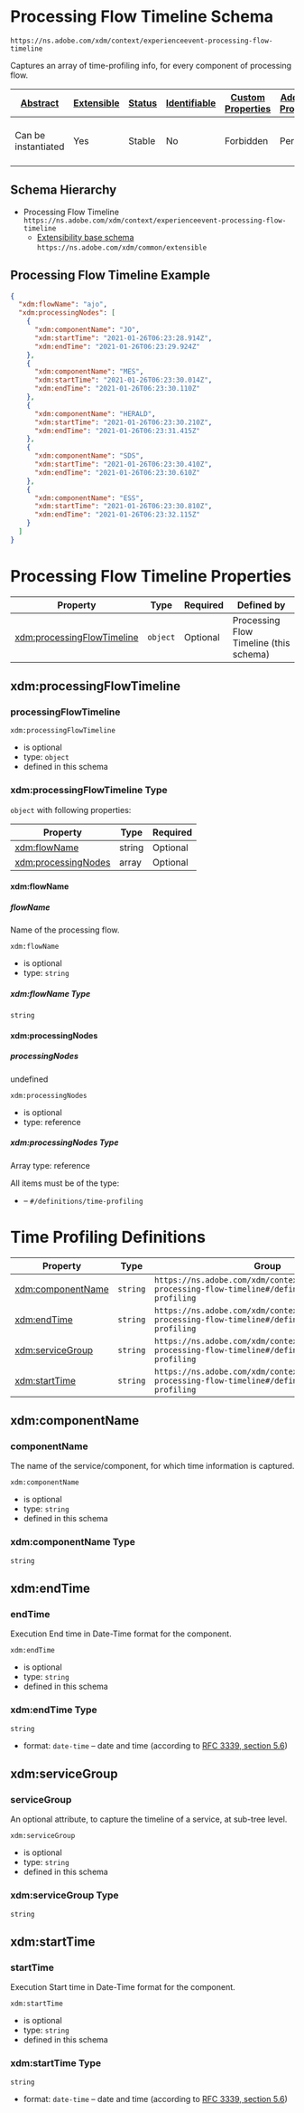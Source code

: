 
# Processing Flow Timeline Schema

```
https://ns.adobe.com/xdm/context/experienceevent-processing-flow-timeline
```

Captures an array of time-profiling info, for every component of processing flow.

| [Abstract](../../../abstract.md) | [Extensible](../../../extensions.md) | [Status](../../../status.md) | [Identifiable](../../../id.md) | [Custom Properties](../../../extensions.md) | [Additional Properties](../../../extensions.md) | Defined In |
|-------------------------------------|-----------------------------------------|---------------------------------|-----------------------------------|------------------------------------------------|----------------------------------------------------|------------|
| Can be instantiated | Yes | Stable | No | Forbidden | Permitted | [mixins/experience-event/experienceevent-processing-flow-timeline.schema.json](mixins/experience-event/experienceevent-processing-flow-timeline.schema.json) |

## Schema Hierarchy

* Processing Flow Timeline `https://ns.adobe.com/xdm/context/experienceevent-processing-flow-timeline`
  * [Extensibility base schema](../../datatypes/extensible.schema.md) `https://ns.adobe.com/xdm/common/extensible`


## Processing Flow Timeline Example
```json
{
  "xdm:flowName": "ajo",
  "xdm:processingNodes": [
    {
      "xdm:componentName": "JO",
      "xdm:startTime": "2021-01-26T06:23:28.914Z",
      "xdm:endTime": "2021-01-26T06:23:29.924Z"
    },
    {
      "xdm:componentName": "MES",
      "xdm:startTime": "2021-01-26T06:23:30.014Z",
      "xdm:endTime": "2021-01-26T06:23:30.110Z"
    },
    {
      "xdm:componentName": "HERALD",
      "xdm:startTime": "2021-01-26T06:23:30.210Z",
      "xdm:endTime": "2021-01-26T06:23:31.415Z"
    },
    {
      "xdm:componentName": "SDS",
      "xdm:startTime": "2021-01-26T06:23:30.410Z",
      "xdm:endTime": "2021-01-26T06:23:30.610Z"
    },
    {
      "xdm:componentName": "ESS",
      "xdm:startTime": "2021-01-26T06:23:30.810Z",
      "xdm:endTime": "2021-01-26T06:23:32.115Z"
    }
  ]
}
```

# Processing Flow Timeline Properties

| Property | Type | Required | Defined by |
|----------|------|----------|------------|
| [xdm:processingFlowTimeline](#xdmprocessingflowtimeline) | `object` | Optional | Processing Flow Timeline (this schema) |

## xdm:processingFlowTimeline
### processingFlowTimeline

`xdm:processingFlowTimeline`
* is optional
* type: `object`
* defined in this schema

### xdm:processingFlowTimeline Type

`object` with following properties:


| Property | Type | Required |
|----------|------|----------|
| [xdm:flowName](#xdmflowname) | string | Optional |
| [xdm:processingNodes](#xdmprocessingnodes) | array | Optional |


#### xdm:flowName
##### flowName

Name of the processing flow.

`xdm:flowName`
* is optional
* type: `string`

##### xdm:flowName Type
`string`








#### xdm:processingNodes
##### processingNodes

undefined

`xdm:processingNodes`
* is optional
* type: reference


##### xdm:processingNodes Type


Array type: reference

All items must be of the type:
* []() – `#/definitions/time-profiling`



# Time Profiling Definitions

| Property | Type | Group |
|----------|------|-------|
| [xdm:componentName](#xdmcomponentname) | `string` | `https://ns.adobe.com/xdm/context/experienceevent-processing-flow-timeline#/definitions/time-profiling` |
| [xdm:endTime](#xdmendtime) | `string` | `https://ns.adobe.com/xdm/context/experienceevent-processing-flow-timeline#/definitions/time-profiling` |
| [xdm:serviceGroup](#xdmservicegroup) | `string` | `https://ns.adobe.com/xdm/context/experienceevent-processing-flow-timeline#/definitions/time-profiling` |
| [xdm:startTime](#xdmstarttime) | `string` | `https://ns.adobe.com/xdm/context/experienceevent-processing-flow-timeline#/definitions/time-profiling` |

## xdm:componentName
### componentName

The name of the service/component, for which time information is captured.

`xdm:componentName`
* is optional
* type: `string`
* defined in this schema

### xdm:componentName Type
`string`

## xdm:endTime
### endTime

Execution End time in Date-Time format for the component.

`xdm:endTime`
* is optional
* type: `string`
* defined in this schema

### xdm:endTime Type
`string`
* format: `date-time` – date and time (according to [RFC 3339, section 5.6](http://tools.ietf.org/html/rfc3339))


## xdm:serviceGroup
### serviceGroup

An optional attribute, to capture the timeline of a service, at sub-tree level.

`xdm:serviceGroup`
* is optional
* type: `string`
* defined in this schema

### xdm:serviceGroup Type


`string`






## xdm:startTime
### startTime

Execution Start time in Date-Time format for the component.

`xdm:startTime`
* is optional
* type: `string`
* defined in this schema

### xdm:startTime Type


`string`
* format: `date-time` – date and time (according to [RFC 3339, section 5.6](http://tools.ietf.org/html/rfc3339))





